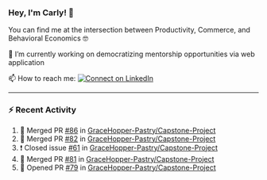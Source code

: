 ### Hey, I'm Carly! 👋

You can find me at the intersection between Productivity, Commerce, and Behavioral Economics 🤓

🔭 I’m currently working on democratizing mentorship opportunities via web application 

📫 How to reach me:
[![Connect on LinkedIn](https://img.shields.io/badge/--linkedin?label=LinkedIn&logo=LinkedIn&style=social)](https://www.linkedin.com/in/carlysandler)

---
### :zap: Recent Activity

<!--START_SECTION:activity-->
1. 🎉 Merged PR [#86](https://github.com/GraceHopper-Pastry/Capstone-Project/pull/86) in [GraceHopper-Pastry/Capstone-Project](https://github.com/GraceHopper-Pastry/Capstone-Project)
2. 🎉 Merged PR [#82](https://github.com/GraceHopper-Pastry/Capstone-Project/pull/82) in [GraceHopper-Pastry/Capstone-Project](https://github.com/GraceHopper-Pastry/Capstone-Project)
3. ❗️ Closed issue [#61](https://github.com/GraceHopper-Pastry/Capstone-Project/issues/61) in [GraceHopper-Pastry/Capstone-Project](https://github.com/GraceHopper-Pastry/Capstone-Project)
4. 🎉 Merged PR [#81](https://github.com/GraceHopper-Pastry/Capstone-Project/pull/81) in [GraceHopper-Pastry/Capstone-Project](https://github.com/GraceHopper-Pastry/Capstone-Project)
5. 💪 Opened PR [#79](https://github.com/GraceHopper-Pastry/Capstone-Project/pull/79) in [GraceHopper-Pastry/Capstone-Project](https://github.com/GraceHopper-Pastry/Capstone-Project)
<!--END_SECTION:activity-->

